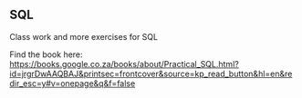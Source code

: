 ## SQL
 Class work and more exercises for SQL

Find the book here: https://books.google.co.za/books/about/Practical_SQL.html?id=jrgrDwAAQBAJ&printsec=frontcover&source=kp_read_button&hl=en&redir_esc=y#v=onepage&q&f=false
